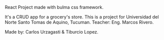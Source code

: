 React Project made with bulma css framework. 

It's a CRUD app for a grocery's store. This is a project for Universidad del Norte Santo Tomas de Aquino, Tucuman.
Teacher: Eng. Marcos Rivero.

Made by: Carlos Urzagasti & Tiburcio Lopez.
